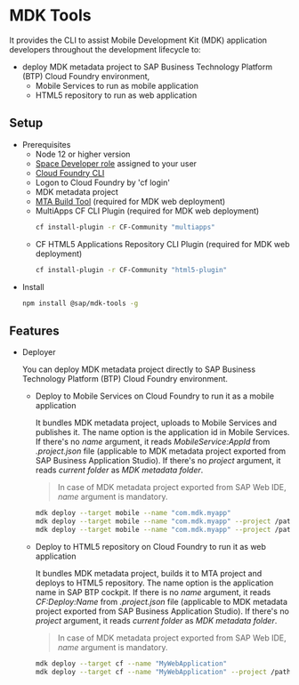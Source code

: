 # MDK Tools
It provides the CLI to assist Mobile Development Kit (MDK) application developers throughout the development lifecycle to:
- deploy MDK metadata project to SAP Business Technology Platform (BTP) Cloud Foundry environment,
    - Mobile Services to run as mobile application
    - HTML5 repository to run as web application

## Setup

- Prerequisites
    - Node 12 or higher version
    - [Space Developer role]( https://help.sap.com/viewer/65de2977205c403bbc107264b8eccf4b/Cloud/en-US/09076385086b4da3bd1808d5ef572862.html) assigned to your user
    - [Cloud Foundry CLI](https://docs.cloudfoundry.org/cf-cli/install-go-cli.html)
    - Logon to Cloud Foundry by 'cf login'
    - MDK metadata project
    - [MTA Build Tool](https://sap.github.io/cloud-mta-build-tool/) (required for MDK web deployment)
    - MultiApps CF CLI Plugin (required for MDK web deployment)
        ```bash
        cf install-plugin -r CF-Community "multiapps"
        ```
    - CF HTML5 Applications Repository CLI Plugin (required for MDK web deployment)
        ```bash
        cf install-plugin -r CF-Community "html5-plugin"
        ```
- Install
    ```bash
    npm install @sap/mdk-tools -g
    ```
## Features

- Deployer

    You can deploy MDK metadata project directly to SAP Business Technology Platform (BTP) Cloud Foundry environment.

    - Deploy to Mobile Services on Cloud Foundry to run it as a mobile application

        It bundles MDK metadata project, uploads to Mobile Services and publishes it.
        The name option is the application id in Mobile Services. If there's no *name* argument, it reads *MobileService:AppId* from *\.project.json* file (applicable to MDK metadata project exported from SAP Business Application Studio). If there's no *project* argument, it reads *current folder* as *MDK metadata folder*.

        >In case of MDK metadata project exported from SAP Web IDE, *name* argument is mandatory.

        ```bash
        mdk deploy --target mobile --name "com.mdk.myapp" 
        mdk deploy --target mobile --name "com.mdk.myapp" --project /path/to/Your-MDK-metadata-project
        mdk deploy --target mobile --name "com.mdk.myapp" --project /path/to/Your-MDK-metadata-project --showqr
        ```

    - Deploy to HTML5 repository on Cloud Foundry to run it as web application

        It bundles MDK metadata project, builds it to MTA project and deploys to HTML5 repository.
        The name option is the application name in SAP BTP cockpit. If there is no *name* argument, it reads *CF:Deploy:Name* from *\.project.json* file (applicable to MDK metadata project exported from SAP Business Application Studio). If there's no *project* argument, it reads *current folder* as *MDK metadata folder*.

        >In case of MDK metadata project exported from SAP Web IDE, *name* argument is mandatory.

        ```bash
        mdk deploy --target cf --name "MyWebApplication"
        mdk deploy --target cf --name "MyWebApplication" --project /path/to/Your-MDK-metadata-project 
        ```
